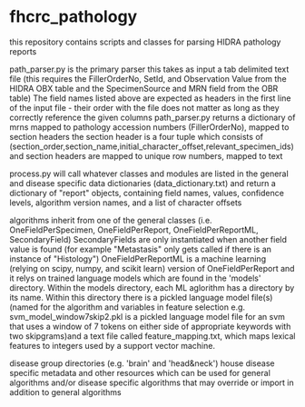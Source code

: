fhcrc_pathology
===============

this repository contains scripts and classes for parsing HIDRA pathology reports

path_parser.py is the primary parser
this takes as input a tab delimited text file 
(this requires the FillerOrderNo, SetId, and Observation Value from the HIDRA OBX table and the SpecimenSource and MRN field from the OBR table)
The field names listed above are expected as headers in the first line of the input file - their order with the file does not matter as long as they correctly reference the given columns
path_parser.py returns a dictionary of mrns mapped to pathology accession numbers (FillerOrderNo), mapped to section headers
the section header is a four tuple which consists of (section_order,section_name,initial_character_offset,relevant_specimen_ids) 
and section headers are mapped to unique row numbers, mapped to text

process.py will call whatever classes and modules are listed in the general and disease specific data dictionaries (data_dictionary.txt)
and return a dictionary of "report" objects, containing field names, values, confidence levels, algorithm version names, and a list of character offsets

algorithms inherit from one of the general classes (i.e. OneFieldPerSpecimen, OneFieldPerReport, OneFieldPerReportML, SecondaryField)
SecondaryFields are only instantiated when another field value is found (for example "Metastasis" only gets called if there is an instance of "Histology")
OneFieldPerReportML is a machine learning (relying on scipy, numpy, and scikit learn) version of OneFieldPerReport and it relys on trained language models which are found in the 'models' directory. Within the models directory, each ML aglorithm has a directory by its name.  Within this directory there is a pickled language model file(s) (named for the algorithm and variables in feature selection e.g. svm_model_window7skip2.pkl is a pickled language model file for an svm that uses a window of 7 tokens on either side of appropriate keywords with two skipgrams)and a text file called feature_mapping.txt, which maps lexical features to integers used by a support vector machine.

disease group directories (e.g. 'brain' and 'head&neck') house disease specific metadata and other resources which can be used for general algorithms and/or disease specific algorithms that may override or import in addition to general algorithms
